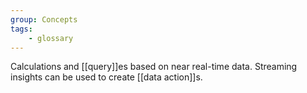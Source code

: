 ```yaml
---
group: Concepts
tags:
    - glossary
---
```

Calculations and [[query]]es based on near real-time data. Streaming insights can be used to create [[data action]]s.